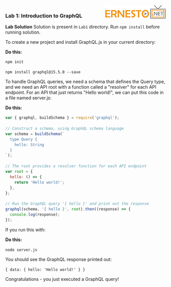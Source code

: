 ﻿<img align="right" src="./logo.png">

### Lab 1: Introduction to GraphQL

**Lab Solution** Solution is present in `Lab1` directory. Run `npm install` before running solution.

To create a new project and install GraphQL.js in your current directory:

**Do this:**

```
npm init

npm install graphql@15.5.0 --save
```

To handle GraphQL queries, we need a schema that defines the Query type, and we need an API root with a function called a "resolver" for each API endpoint. For an API that just returns "Hello world!", we can put this code in a file named server.js:

**Do this:**

```javascript
var { graphql, buildSchema } = require('graphql');

// Construct a schema, using GraphQL schema language
var schema = buildSchema(`
  type Query {
    hello: String
  }
`);

// The root provides a resolver function for each API endpoint
var root = {
  hello: () => {
    return 'Hello world!';
  },
};

// Run the GraphQL query '{ hello }' and print out the response
graphql(schema, '{ hello }', root).then((response) => {
  console.log(response);
});
```

If you run this with:

**Do this:**

`node server.js`

You should see the GraphQL response printed out:

`{ data: { hello: 'Hello world!' } }`

Congratulations - you just executed a GraphQL query!
